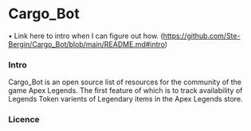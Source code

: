 # Cargo_Bot

• Link here to intro when I can figure out how. (https://github.com/Ste-Bergin/Cargo_Bot/blob/main/README.md#intro)

### Intro
Cargo_Bot is an open source list of resources for the community of the game Apex Legends. The first feature of which is to track availability of Legends Token varients of Legendary items in the Apex Legends store.

### Licence

